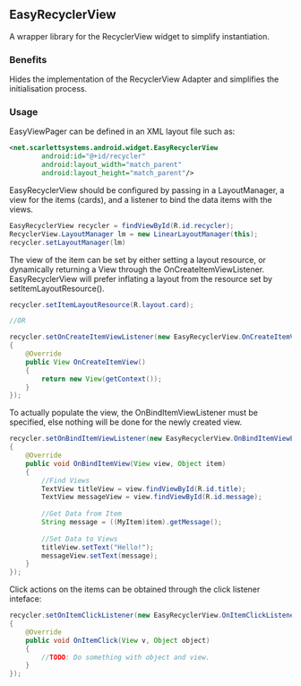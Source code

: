 ## EasyRecyclerView

A wrapper library for the RecyclerView widget to simplify instantiation.

### Benefits

Hides the implementation of the RecyclerView Adapter and simplifies the initialisation process.

### Usage

EasyViewPager can be defined in an XML layout file such as:

```XML
<net.scarlettsystems.android.widget.EasyRecyclerView
		android:id="@+id/recycler"
		android:layout_width="match_parent"
		android:layout_height="match_parent"/>
```

EasyRecyclerView should be configured by passing in a LayoutManager, a view for the items (cards), and a listener to bind the data items with the views.

```Java
EasyRecyclerView recycler = findViewById(R.id.recycler);
RecyclerView.LayoutManager lm = new LinearLayoutManager(this);
recycler.setLayoutManager(lm)
```

The view of the item can be set by either setting a layout resource, or dynamically returning a View through the OnCreateItemViewListener. EasyRecyclerView will prefer inflating a layout from the resource set by setItemLayoutResource().

```Java
recycler.setItemLayoutResource(R.layout.card);

//OR

recycler.setOnCreateItemViewListener(new EasyRecyclerView.OnCreateItemViewListener()
{
	@Override
	public View OnCreateItemView()
	{
		return new View(getContext());
	}
});
```

To actually populate the view, the OnBindItemViewListener must be specified, else nothing will be done for the newly created view.

```Java
recycler.setOnBindItemViewListener(new EasyRecyclerView.OnBindItemViewListener()
{
	@Override
	public void OnBindItemView(View view, Object item)
	{
		//Find Views
		TextView titleView = view.findViewById(R.id.title);
		TextView messageView = view.findViewById(R.id.message);
		
		//Get Data from Item
		String message = ((MyItem)item).getMessage();
		
		//Set Data to Views
		titleView.setText("Hello!");
		messageView.setText(message);
	}
});
```

Click actions on the items can be obtained through the click listener inteface:
```Java
recycler.setOnItemClickListener(new EasyRecyclerView.OnItemClickListener()
{
	@Override
	public void OnItemClick(View v, Object object)
	{
		//TODO: Do something with object and view.
	}
});
```
